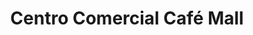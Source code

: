 ---
title: "Centro Comercial Café Mall"
url: /pitalito/centro-comercial-cafe-mall/
shop: centro comercial
---